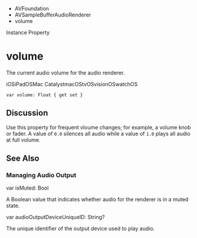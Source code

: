 

- AVFoundation
- AVSampleBufferAudioRenderer
-  volume 

Instance Property

# volume

The current audio volume for the audio renderer.

iOSiPadOSMac CatalystmacOStvOSvisionOSwatchOS

``` source
var volume: Float { get set }
```

## Discussion

Use this property for frequent vloume changes; for example, a volume knob or fader. A value of `0.0` silences all audio while a value of `1.0` plays all audio at full volume.

## See Also

### Managing Audio Output

var isMuted: Bool

A Boolean value that indicates whether audio for the renderer is in a muted state.

var audioOutputDeviceUniqueID: String?

The unique identifier of the output device used to play audio.

